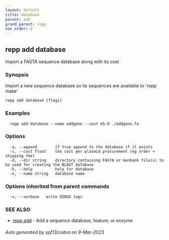 ```yaml
---
layout: default
title: database
parent: add
grand_parent: repp
nav_order: 0
---
```

## repp add database

Import a FASTA sequence database along with its cost

### Synopsis


Import a new sequence database so its sequences are available to 'repp make'

```
repp add database [flags]
```

### Examples

```
  repp add database --name addgene --cost 65.0 ./addgene.fa
```

### Options

```
  -a, --append        if true append to the database if it exists
  -c, --cost float    the cost per plasmid procurement (eg order + shipping fee)
  -d, --dir string    directory containing FASTA or Genbank file(s) to be used for creating the BLAST database
  -h, --help          help for database
  -n, --name string   database name
```

### Options inherited from parent commands

```
  -v, --verbose   write DEBUG logs
```

### SEE ALSO

* [repp add](repp_add)	 - Add a sequence database, feature, or enzyme

###### Auto generated by spf13/cobra on 9-Mar-2023
